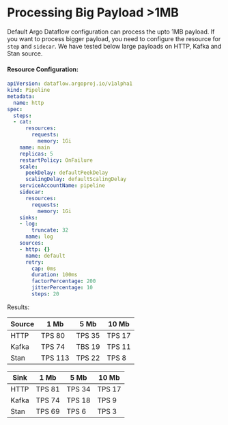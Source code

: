 # Processing Big Payload >1MB
Default Argo Dataflow configuration can process the upto 1MB payload. If you want to process bigger payload,
you need to configure the resource for `step` and `sidecar`. We have tested below large payloads on HTTP, Kafka and Stan source.

#### Resource Configuration:
```yaml
apiVersion: dataflow.argoproj.io/v1alpha1
kind: Pipeline
metadata:
  name: http
spec: 
  steps:
  - cat:
      resources:
        requests:
          memory: 1Gi
    name: main
    replicas: 5
    restartPolicy: OnFailure
    scale:
      peekDelay: defaultPeekDelay
      scalingDelay: defaultScalingDelay
    serviceAccountName: pipeline
    sidecar:
      resources:
        requests:
          memory: 1Gi
    sinks:
    - log:
        truncate: 32
      name: log
    sources:
    - http: {}
      name: default
      retry:
        cap: 0ms
        duration: 100ms
        factorPercentage: 200
        jitterPercentage: 10
        steps: 20
```



Results:
   
| Source | 1 Mb|5 Mb|10 Mb|
|---|---|---|---|
| HTTP |TPS 80 |TPS 35| TPS 17|
| Kafka | TPS 74|TBS 19|TPS 11|
|Stan|TPS 113|TPS 22|TPS 8|

| Sink | 1 Mb|5 Mb|10 Mb|
|---|---|---|---|
| HTTP |TPS 81 |TPS 34|TPS 17|
| Kafka | TPS 74|TPS 18|TPS 9|
|Stan| TPS 69| TPS 6|TPS 3|    
